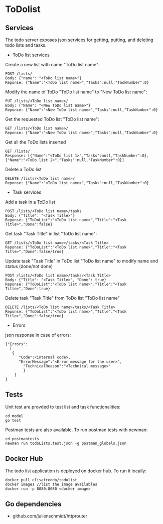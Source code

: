 # ToDolist



## Services 

The todo server exposes json services for getting, putting, and deleting todo lists and tasks.

- ToDo list services

Create a new list with name "ToDo list name":
```
POST /lists/ 
Body: {"name": "<ToDo list name>"}
Reponse: {"Name":"<ToDo list name>","Tasks":null,"TaskNumber":0}
```

Modify the name of ToDo "ToDo list name" to "New ToDo list name":
```
PUT /lists/<ToDo list name>/ 	
Body: {"Name": "<New ToDo list name>"}
Reponse: {"Name":"<New ToDo list name>","Tasks":null,"TaskNumber":0}
```

Get the requested ToDo list "ToDo list name":
```
GET /lists/<ToDo list name>/ 	
Reponse: {"Name":"<New ToDo list name>","Tasks":null,"TaskNumber":0}
```

Get all the ToDo lists inserted
```
GET /lists/
Response: [{"Name":"<ToDo list 1>","Tasks":null,"TaskNumber":0}, {"Name":"<ToDo list 2>","Tasks":null,"TaskNumber":0}]
```

Delete a ToDo list
```
DELETE /lists/<ToDo list name>/ 	
Reponse: {"Name":"<ToDo list name>","Tasks":null,"TaskNumber":0}
```



- Task services

Add a task in a ToDo list
```
POST /lists/<ToDo list name>/tasks 
Body: {"Title": "<Task Title>"}
Reponse: {"ToDoList":"<ToDo list name>","Title":"<Task Title>","Done":false}
```

Get task "Task Title" in list "ToDo list name":
```
GET /lists/<ToDo list name>/tasks/<Task Title>
Reponse: {"ToDoList":"<ToDo list name>","Title":"<Task Title>","Done":false/true}
```

Update task "Task Title" in ToDo list "ToDo list name" to modify name and status (done/not done)
```
POST /lists/<ToDo list name>/tasks/<Task Title>
Body: {"Title": "<Task Title>", "Done": true}
Reponse: {"ToDoList":"<ToDo list name>","Title":"<Task Title>","Done":true}
```

Delete task "Task Title" from ToDo list "ToDo list name"
```
DELETE /lists/<ToDo list name>/tasks/<Task Title>
Reponse: {"ToDoList":"<ToDo list name>","Title":"<Task Title>","Done":false/true}
```

- Errors

json response in case of errors:
```
{"Errors":
  [
   {
	  "Code":<internal code>,
	  "ErrorMessage":"<Error message for the user>",
		"TechnicalReason":"<Technical message>"
		}
	]
}
```

## Tests

Unit test are provded to test list and task functionalities:  

```
cd model
go test 
```

Postman tests are also available. To run postman tests with newman:

```
cd postmantests
newman run todoLists.test.json -g postman_globals.json
```


## Docker Hub

The todo list application is deployed on docker hub. To run it locally:

```
docker pull elisafreddo/todolist
docker images //list the image availables
docker run -p 8080:8080 <docker image>  
```

## Go dependencies

- github.com/julienschmidt/httprouter



